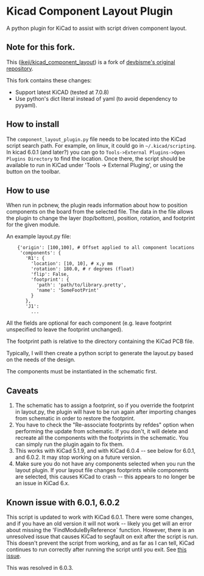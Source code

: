 # Kicad Component Layout Plugin

A python plugin for KiCad to assist with script driven component layout.

## Note for this fork.

This ([ikeji/kicad_component_layout](https://github.com/ikeji/kicad_component_layout)) is a fork of [devbisme's original repository](https://github.com/devbisme/kicad_component_layout).

This fork contains these changes:

- Support latest KiCAD (tested at 7.0.8)
- Use python's dict literal instead of yaml (to avoid dependency to pyyaml).

## How to install

The `component_layout_plugin.py` file needs to be located into the KiCad script search path. For
example, on linux, it could go in `~/.kicad/scripting`. In kicad 6.0.1 (and later?) you can go to
`Tools->External Plugins->Open Plugins Directory` to find the location.
Once there, the script should be available to run in KiCad under 'Tools -> External Pluging', or
using the button on the toolbar.

## How to use

When run in pcbnew, the plugin reads information about how to position components on the board from
the selected file. The data in the file allows the plugin
to change the layer (top/bottom), position, rotation, and footprint for the given module.

An example layout.py file:

```
    {'origin': [100,100], # Offset applied to all component locations
     'components': {
       'R1': {
         'location': [10, 10], # x,y mm
         'rotation': 180.0, # r degrees (float)
         'flip': False,
         'footprint': {
           'path': 'path/to/library.pretty',
           'name': 'SomeFootPrint'
         }
       },
       'J1':
         ...
```

All the fields are optional for each component (e.g. leave footprint unspecified
to leave the footprint unchanged).

The footprint path is relative to the directory containing the KiCad PCB file.

Typically, I will then create a python script to generate the layout.py based on the needs of
the design.

The components must be instantiated in the schematic first.

## Caveats

1. The schematic has to assign a footprint, so if you override the footprint in
layout.py, the plugin will have to be run again after importing changes from
schematic in order to restore the footprint.
2. You have to check the "Re-associate footprints by refdes" option when performing
the update from schematic. If you don't, it will delete and recreate all the
components with the footprints in the schematic. You can simply run the plugin again to fix them.
3. This works with KiCad 5.1.9, and with KiCad 6.0.4 -- see below for 6.0.1, and 6.0.2. It may stop working on a future version.
4. Make sure you do not have any components selected when you run the layout plugin.
If your layout file changes footprints while components are selected, this causes KiCad
to crash -- this appears to no longer be an issue in KiCad 6.x.

## Known issue with 6.0.1, 6.0.2

This script is updated to work with KiCad 6.0.1. There were some changes, and
if you have an old version it will not work -- likely you get will an error
about missing the 'FindModuleByReference` function. However, there is an unresolved
issue that causes KiCad to segfault on exit after the script is run. This doesn't
prevent the script from working, and as far as I can tell, KiCad continues to run
correctly after running the script until you exit.
See [this issue](https://gitlab.com/kicad/code/kicad/-/issues/10951).

This was resolved in 6.0.3. 
